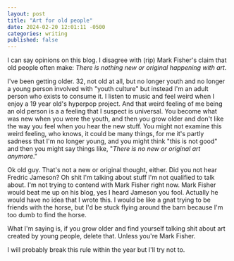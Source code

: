 ```yaml
---
layout: post
title: "Art for old people"
date: 2024-02-20 12:01:11 -0500
categories: writing
published: false
---
```


I can say opinions on this blog. I disagree with (rip) Mark Fisher's claim that old people often make: *There is nothing new or original happening with art*.

I've been getting older. 32, not old at all, but no longer youth and no longer a young person involved with "youth culture" but instead I'm an adult person who exists to consume it. I listen to music and feel weird when I enjoy a 19 year old's hyperpop project. And that weird feeling of me being an old person is a a feeling that I suspect is universal. You become what was new when you were the youth, and then you grow older and don't like the way you feel when you hear the new stuff. You might not examine this weird feeling, who knows, it could be many things, for me it's partly sadness that I'm no longer young, and you might think "this is not good" and then you might say things like, "*There is no new or original art anymore*."

Ok old guy. That's not a new or original thought, either. Did you not hear Fredric Jameson? Oh shit I'm talking about stuff I'm not qualified to talk about. I'm not trying to contend with Mark Fisher right now. Mark Fisher would beat me up on his blog, yes I heard Jameson you fool. Actually he would have no idea that I wrote this. I would be like a gnat trying to be friends with the horse, but I'd be stuck flying around the barn because I'm too dumb to find the horse.

What I'm saying is, if you grow older and find yourself talking shit about art created by young people, delete that. Unless you're Mark Fisher.

I will probably break this rule within the year but I'll try not to.

